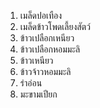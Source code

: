 1. เมล็ดปอเทือง
2. เมล็ดข้าวโพดเลี้ยงสัตว์
3. ข้าวเปลือกเหนียว
4. ข้าวเปลือกหอมมะลิ
5. ข้าวเหนียว
6. ข้าวจ้าวหอมมะลิ
7. รำอ่อน
8. มะขามเปียก
